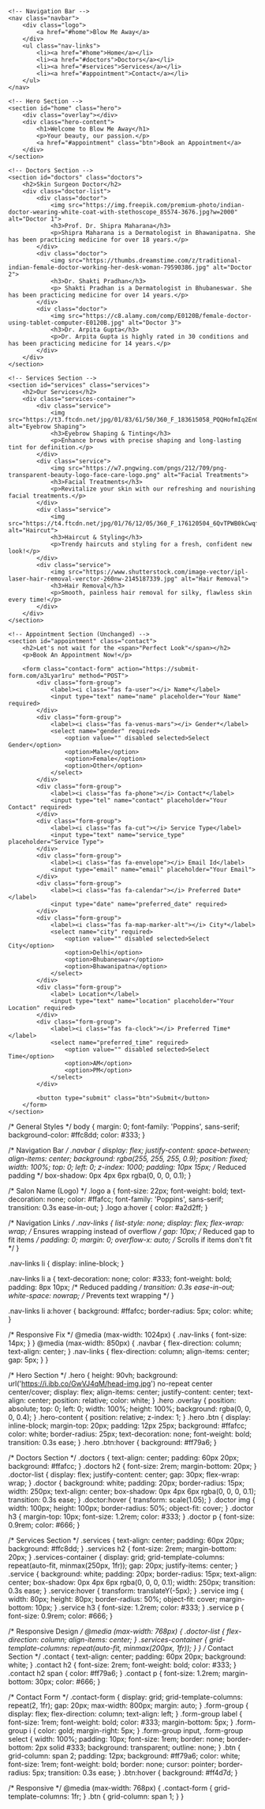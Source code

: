 <!DOCTYPE html>
<html lang="en">
<head>
    <meta charset="UTF-8">
    <meta name="viewport" content="width=device-width, initial-scale=1.0">
    <title>Blow Me Away</title>
    <link rel="stylesheet" href="style.css">
    <script src="https://kit.fontawesome.com/a076d05399.js" crossorigin="anonymous"></script>
    <style>
        /* Smooth Scrolling */
        html {
            scroll-behavior: smooth;
        }
    </style>
</head>
<body>

    <!-- Navigation Bar -->
    <nav class="navbar">
        <div class="logo">
            <a href="#home">Blow Me Away</a>
        </div>
        <ul class="nav-links">
            <li><a href="#home">Home</a></li>
            <li><a href="#doctors">Doctors</a></li>
            <li><a href="#services">Services</a></li>
            <li><a href="#appointment">Contact</a></li>
        </ul>
    </nav>

    <!-- Hero Section -->
    <section id="home" class="hero">
        <div class="overlay"></div>
        <div class="hero-content">
            <h1>Welcome to Blow Me Away</h1>
            <p>Your beauty, our passion.</p>
            <a href="#appointment" class="btn">Book an Appointment</a>
        </div>
    </section>

    <!-- Doctors Section -->
    <section id="doctors" class="doctors">
        <h2>Skin Surgeon Doctor</h2>
        <div class="doctor-list">
            <div class="doctor">
                <img src="https://img.freepik.com/premium-photo/indian-doctor-wearing-white-coat-with-stethoscope_85574-3676.jpg?w=2000" alt="Doctor 1">
                <h3>Prof. Dr. Shipra Maharana</h3>
                <p>Shipra Maharana is a Dermatologist in Bhawanipatna. She has been practicing medicine for over 18 years.</p>
            </div>  
            <div class="doctor">
                <img src="https://thumbs.dreamstime.com/z/traditional-indian-female-doctor-working-her-desk-woman-79590386.jpg" alt="Doctor 2">
                <h3>Dr. Shakti Pradhan</h3>
                <p> Shakti Pradhan is a Dermatologist in Bhubaneswar. She has been practicing medicine for over 14 years.</p>
            </div>
            <div class="doctor">
                <img src="https://c8.alamy.com/comp/E0120B/female-doctor-using-tablet-computer-E0120B.jpg" alt="Doctor 3">
                <h3>Dr. Arpita Gupta</h3>
                <p>Dr. Arpita Gupta is highly rated in 30 conditions and has been practicing medicine for 14 years.</p>
            </div>
        </div>
    </section>

    <!-- Services Section -->
    <section id="services" class="services">
        <h2>Our Services</h2>
        <div class="services-container">
            <div class="service">
                <img src="https://t3.ftcdn.net/jpg/01/83/61/50/360_F_183615058_PQQHofmIq2EnOM277vxfUJ6aZTRIe1Pu.jpg" alt="Eyebrow Shaping">
                <h3>Eyebrow Shaping & Tinting</h3>
                <p>Enhance brows with precise shaping and long-lasting tint for definition.</p>
            </div>
            <div class="service">
                <img src="https://w7.pngwing.com/pngs/212/709/png-transparent-beauty-logo-face-care-logo.png" alt="Facial Treatments">
                <h3>Facial Treatments</h3>
                <p>Revitalize your skin with our refreshing and nourishing facial treatments.</p>
            </div>
            <div class="service">
                <img src="https://t4.ftcdn.net/jpg/01/76/12/05/360_F_176120504_6QvTPWB0kCwqfXhWnoDXdCDElPRZ2BSz.jpg" alt="Haircut">
                <h3>Haircut & Styling</h3>
                <p>Trendy haircuts and styling for a fresh, confident new look!</p>
            </div>
            <div class="service">
                <img src="https://www.shutterstock.com/image-vector/ipl-laser-hair-removal-verctor-260nw-2145187339.jpg" alt="Hair Removal">
                <h3>Hair Removal</h3>
                <p>Smooth, painless hair removal for silky, flawless skin every time!</p>
            </div>
        </div>
    </section>

    <!-- Appointment Section (Unchanged) -->
    <section id="appointment" class="contact">
        <h2>Let's not wait for the <span>"Perfect Look"</span></h2>
        <p>Book An Appointment Now!</p>
        
        <form class="contact-form" action="https://submit-form.com/a3Lyar1ru" method="POST">
            <div class="form-group">
                <label><i class="fas fa-user"></i> Name*</label>
                <input type="text" name="name" placeholder="Your Name" required>
            </div>
            <div class="form-group">
                <label><i class="fas fa-venus-mars"></i> Gender*</label>
                <select name="gender" required>
                    <option value="" disabled selected>Select Gender</option>
                    <option>Male</option>
                    <option>Female</option>
                    <option>Other</option>
                </select>
            </div>
            <div class="form-group">
                <label><i class="fas fa-phone"></i> Contact*</label>
                <input type="tel" name="contact" placeholder="Your Contact" required>
            </div>
            <div class="form-group">
                <label><i class="fas fa-cut"></i> Service Type</label>
                <input type="text" name="service_type" placeholder="Service Type">
            </div>
            <div class="form-group">
                <label><i class="fas fa-envelope"></i> Email Id</label>
                <input type="email" name="email" placeholder="Your Email">
            </div>
            <div class="form-group">
                <label><i class="fas fa-calendar"></i> Preferred Date*</label>
                <input type="date" name="preferred_date" required>
            </div>
            <div class="form-group">
                <label><i class="fas fa-map-marker-alt"></i> City*</label>
                <select name="city" required>
                    <option value="" disabled selected>Select City</option>
                    <option>Delhi</option>
                    <option>Bhubaneswar</option>
                    <option>Bhawanipatna</option>
                </select>
            </div>
            <div class="form-group">
                <label> Location*</label>
                <input type="text" name="location" placeholder="Your Location" required>
            </div>
            <div class="form-group">
                <label><i class="fas fa-clock"></i> Preferred Time*</label>
                <select name="preferred_time" required>
                    <option value="" disabled selected>Select Time</option>
                    <option>AM</option>
                    <option>PM</option>
                </select>
            </div>
            
            <button type="submit" class="btn">Submit</button>
        </form>
    </section>

</body>
</html>
/* General Styles */
body {
    margin: 0;
    font-family: 'Poppins', sans-serif;
    background-color: #ffc8dd;
    color: #333;
}

/* Navigation Bar */
.navbar {
    display: flex;
    justify-content: space-between;
    align-items: center;
    background: rgba(255, 255, 255, 0.9);
    position: fixed;
    width: 100%;
    top: 0;
    left: 0;
    z-index: 1000;
    padding: 10px 15px; /* Reduced padding */
    box-shadow: 0px 4px 6px rgba(0, 0, 0, 0.1);
}

/* Salon Name (Logo) */
.logo a {
    font-size: 22px;
    font-weight: bold;
    text-decoration: none;
    color: #ffafcc;
    font-family: 'Poppins', sans-serif;
    transition: 0.3s ease-in-out;
}
.logo a:hover {
    color: #a2d2ff;
}

/* Navigation Links */
.nav-links {
    list-style: none;
    display: flex;
    flex-wrap: wrap; /* Ensures wrapping instead of overflow */
    gap: 10px; /* Reduced gap to fit items */
    padding: 0;
    margin: 0;
    overflow-x: auto; /* Scrolls if items don't fit */
}

.nav-links li {
    display: inline-block;
}

.nav-links li a {
    text-decoration: none;
    color: #333;
    font-weight: bold;
    padding: 8px 10px; /* Reduced padding */
    transition: 0.3s ease-in-out;
    white-space: nowrap; /* Prevents text wrapping */
}

.nav-links li a:hover {
    background: #ffafcc;
    border-radius: 5px;
    color: white;
}

/* Responsive Fix */
@media (max-width: 1024px) {
    .nav-links {
        font-size: 14px;
    }
}
@media (max-width: 850px) {
    .navbar {
        flex-direction: column;
        text-align: center;
    }
    .nav-links {
        flex-direction: column;
        align-items: center;
        gap: 5px;
    }
}

/* Hero Section */
.hero {
    height: 90vh;
    background: url('https://i.ibb.co/GwVJ4qM/head-img.jpg') no-repeat center center/cover;
    display: flex;
    align-items: center;
    justify-content: center;
    text-align: center;
    position: relative;
    color: white;
}
.hero .overlay {
    position: absolute;
    top: 0;
    left: 0;
    width: 100%;
    height: 100%;
    background: rgba(0, 0, 0, 0.4);
}
.hero-content {
    position: relative;
    z-index: 1;
}
.hero .btn {
    display: inline-block;
    margin-top: 20px;
    padding: 12px 25px;
    background: #ffafcc;
    color: white;
    border-radius: 25px;
    text-decoration: none;
    font-weight: bold;
    transition: 0.3s ease;
}
.hero .btn:hover {
    background: #ff79a6;
}

/* Doctors Section */
.doctors {
    text-align: center;
    padding: 60px 20px;
    background: #ffafcc;
}
.doctors h2 {
    font-size: 2rem;
    margin-bottom: 20px;
}
.doctor-list {
    display: flex;
    justify-content: center;
    gap: 30px;
    flex-wrap: wrap;
}
.doctor {
    background: white;
    padding: 20px;
    border-radius: 15px;
    width: 250px;
    text-align: center;
    box-shadow: 0px 4px 6px rgba(0, 0, 0, 0.1);
    transition: 0.3s ease;
}
.doctor:hover {
    transform: scale(1.05);
}
.doctor img {
    width: 100px;
    height: 100px;
    border-radius: 50%;
    object-fit: cover;
}
.doctor h3 {
    margin-top: 10px;
    font-size: 1.2rem;
    color: #333;
}
.doctor p {
    font-size: 0.9rem;
    color: #666;
}

/* Services Section */
.services {
    text-align: center;
    padding: 60px 20px;
    background: #ffc8dd;
}
.services h2 {
    font-size: 2rem;
    margin-bottom: 20px;
}
.services-container {
    display: grid;
    grid-template-columns: repeat(auto-fit, minmax(250px, 1fr));
    gap: 20px;
    justify-items: center;
}
.service {
    background: white;
    padding: 20px;
    border-radius: 15px;
    text-align: center;
    box-shadow: 0px 4px 6px rgba(0, 0, 0, 0.1);
    width: 250px;
    transition: 0.3s ease;
}
.service:hover {
    transform: translateY(-5px);
}
.service img {
    width: 80px;
    height: 80px;
    border-radius: 50%;
    object-fit: cover;
    margin-bottom: 10px;
}
.service h3 {
    font-size: 1.2rem;
    color: #333;
}
.service p {
    font-size: 0.9rem;
    color: #666;
}

/* Responsive Design */
@media (max-width: 768px) {
    .doctor-list {
        flex-direction: column;
        align-items: center;
    }
    .services-container {
        grid-template-columns: repeat(auto-fit, minmax(200px, 1fr));
    }
}
/* Contact Section */
.contact {
    text-align: center;
    padding: 60px 20px;
    background: white;
}
.contact h2 {
    font-size: 2rem;
    font-weight: bold;
    color: #333;
}
.contact h2 span {
    color: #ff79a6;
}
.contact p {
    font-size: 1.2rem;
    margin-bottom: 30px;
    color: #666;
}

/* Contact Form */
.contact-form {
    display: grid;
    grid-template-columns: repeat(2, 1fr);
    gap: 20px;
    max-width: 800px;
    margin: auto;
}
.form-group {
    display: flex;
    flex-direction: column;
    text-align: left;
}
.form-group label {
    font-size: 1rem;
    font-weight: bold;
    color: #333;
    margin-bottom: 5px;
}
.form-group i {
    color: gold;
    margin-right: 5px;
}
.form-group input,
.form-group select {
    width: 100%;
    padding: 10px;
    font-size: 1rem;
    border: none;
    border-bottom: 2px solid #333;
    background: transparent;
    outline: none;
}
.btn {
    grid-column: span 2;
    padding: 12px;
    background: #ff79a6;
    color: white;
    font-size: 1rem;
    font-weight: bold;
    border: none;
    cursor: pointer;
    border-radius: 5px;
    transition: 0.3s ease;
}
.btn:hover {
    background: #ff4d7d;
}

/* Responsive */
@media (max-width: 768px) {
    .contact-form {
        grid-template-columns: 1fr;
    }
    .btn {
        grid-column: span 1;
    }
}
